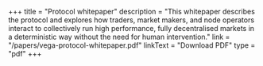 +++
title = "Protocol whitepaper"
description = "This whitepaper describes the protocol and explores how traders, market makers, and node operators interact to collectively run high performance, fully decentralised markets in a deterministic way without the need for human intervention."
link = "/papers/vega-protocol-whitepaper.pdf"
linkText = "Download PDF"
type = "pdf"
+++